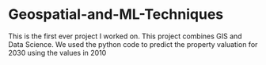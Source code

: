 # Geospatial-and-ML-Techniques
This is the first ever project I worked on. This project combines GIS and Data Science. 
We used the python code to predict the property valuation for 2030 using the values in 2010
